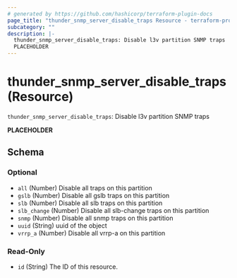 ```yaml
---
# generated by https://github.com/hashicorp/terraform-plugin-docs
page_title: "thunder_snmp_server_disable_traps Resource - terraform-provider-thunder"
subcategory: ""
description: |-
  thunder_snmp_server_disable_traps: Disable l3v partition SNMP traps
  PLACEHOLDER
---
```


# thunder_snmp_server_disable_traps (Resource)

`thunder_snmp_server_disable_traps`: Disable l3v partition SNMP traps

__PLACEHOLDER__



<!-- schema generated by tfplugindocs -->
## Schema

### Optional

- `all` (Number) Disable all traps on this partition
- `gslb` (Number) Disable all gslb traps on this partition
- `slb` (Number) Disable all slb traps on this partition
- `slb_change` (Number) Disable all slb-change traps on this partition
- `snmp` (Number) Disable all snmp traps on this partition
- `uuid` (String) uuid of the object
- `vrrp_a` (Number) Disable all vrrp-a on this partition

### Read-Only

- `id` (String) The ID of this resource.


